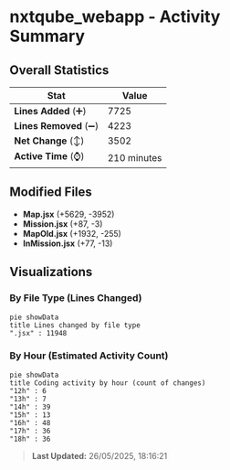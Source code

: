 # nxtqube_webapp - Activity Summary 

## Overall Statistics

| Stat                   | Value                                                             |
| ---------------------- | ----------------------------------------------------------------- |
| **Lines Added** (➕)   | 7725                                          |
| **Lines Removed** (➖) | 4223                                        |
| **Net Change** (↕)    | 3502                |
| **Active Time** (⌚)   | 210 minutes |


## Modified Files
- **Map.jsx** (+5629, -3952)
- **Mission.jsx** (+87, -3)
- **MapOld.jsx** (+1932, -255)
- **InMission.jsx** (+77, -13)

## Visualizations

### By File Type (Lines Changed)

```mermaid
pie showData
title Lines changed by file type
".jsx" : 11948
```

### By Hour (Estimated Activity Count)

```mermaid
pie showData
title Coding activity by hour (count of changes)
"12h" : 6
"13h" : 7
"14h" : 39
"15h" : 13
"16h" : 48
"17h" : 36
"18h" : 36
```


> **Last Updated:** 26/05/2025, 18:16:21
